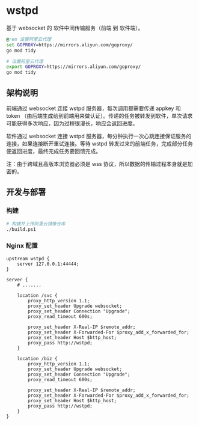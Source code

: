 # wstpd

基于 websocket 的 软件中间传输服务（前端 到 软件端）。

```bat
@rem 设置阿里云代理
set GOPROXY=https://mirrors.aliyun.com/goproxy/
go mod tidy
```

```bash
# 设置阿里云代理
export GOPROXY=https://mirrors.aliyun.com/goproxy/
go mod tidy
```

## 架构说明

前端通过 websocket 连接 wstpd 服务器，每次调用都需要传递 appkey 和 token （由后端生成给到前端用来做认证）。传递的任务被转发到软件，单次请求可能获得多次响应，因为过程很漫长，响应会返回进度。

软件通过 websocket 连接 wstpd 服务器，每分钟执行一次心跳连接保证服务的连接，如果连接断开重试连接。等待 wstpd 转发过来的前端任务，完成部分任务便返回进度，最终完成任务要回馈完成。

注：由于跨域且高版本浏览器必须是 wss 协议，所以数据的传输过程本身就是加密的。

## 

## 开发与部署

### 构建

```bash
# 构建并上传阿里云镜像仓库
./build.ps1
```

### Nginx 配置

```nginx
upstream wstpd {
    server 127.0.0.1:44444;
}

server {
    # .......

    location /svc {
        proxy_http_version 1.1;
        proxy_set_header Upgrade websocket;
        proxy_set_header Connection "Upgrade";
        proxy_read_timeout 600s;
            
        proxy_set_header X-Real-IP $remote_addr;
        proxy_set_header X-Forwarded-For $proxy_add_x_forwarded_for;
        proxy_set_header Host $http_host;
        proxy_pass http://wstpd;
    }
    
    location /biz {
        proxy_http_version 1.1;
        proxy_set_header Upgrade websocket;
        proxy_set_header Connection "Upgrade";
        proxy_read_timeout 600s;

        proxy_set_header X-Real-IP $remote_addr;
        proxy_set_header X-Forwarded-For $proxy_add_x_forwarded_for;
        proxy_set_header Host $http_host;
        proxy_pass http://wstpd;
    }
}
```
